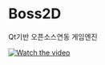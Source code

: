 # Boss2D
Qt기반 오픈소스연동 게임엔진

[![Watch the video](https://image.slidesharecdn.com/boss2d-171210144433/95/boss2d-1-638.jpg?cb=1512917193)](https://www.slideshare.net/slideshow/embed_code/key/IGZW9Yy8noIDHT)
